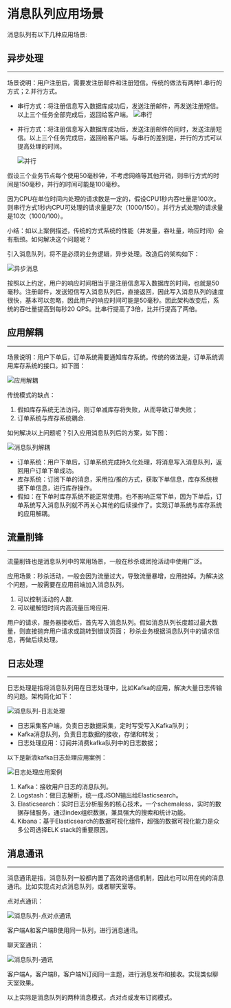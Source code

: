 # 消息队列应用场景

消息队列有以下几种应用场景:

## 异步处理

---

场景说明：用户注册后，需要发注册邮件和注册短信。传统的做法有两种1.串行的方式；2.并行方式。
- 串行方式：将注册信息写入数据库成功后，发送注册邮件，再发送注册短信。以上三个任务全部完成后，返回给客户端。
![串行](http://static.codeceo.com/images/2016/02/f40e089c3d4ba6ece0964a534334982a.png?_=5375492)

- 并行方式：将注册信息写入数据库成功后，发送注册邮件的同时，发送注册短信。以上三个任务完成后，返回给客户端。与串行的差别是，并行的方式可以提高处理的时间。

    ![并行](http://static.codeceo.com/images/2016/02/9ae5692a5a7073fc5b4bafa4db0c810d.png?_=5375492)


假设三个业务节点每个使用50毫秒钟，不考虑网络等其他开销，则串行方式的时间是150毫秒，并行的时间可能是100毫秒。

因为CPU在单位时间内处理的请求数是一定的，假设CPU1秒内吞吐量是100次。则串行方式1秒内CPU可处理的请求量是7次（1000/150）。并行方式处理的请求量是10次（1000/100）。

小结：如以上案例描述，传统的方式系统的性能（并发量，吞吐量，响应时间）会有瓶颈。如何解决这个问题呢？

引入消息队列，将不是必须的业务逻辑，异步处理。改造后的架构如下：

![异步消息](http://static.codeceo.com/images/2016/02/c6a8c2777679d4a4e9b3965b98b52f9d.png?_=5375492)

按照以上约定，用户的响应时间相当于是注册信息写入数据库的时间，也就是50毫秒。注册邮件，发送短信写入消息队列后，直接返回，因此写入消息队列的速度很快，基本可以忽略，因此用户的响应时间可能是50毫秒。因此架构改变后，系统的吞吐量提高到每秒20 QPS。比串行提高了3倍，比并行提高了两倍。



## 应用解耦

---

场景说明：用户下单后，订单系统需要通知库存系统。传统的做法是，订单系统调用库存系统的接口。如下图：

![应用解耦](http://static.codeceo.com/images/2016/02/4a63d31c026678ec4f5e4c65615524a5.png?_=5375492)

传统模式的缺点：

1. 假如库存系统无法访问，则订单减库存将失败，从而导致订单失败；
1. 订单系统与库存系统耦合.

如何解决以上问题呢？引入应用消息队列后的方案，如下图：

![消息队列解耦](http://static.codeceo.com/images/2016/02/a0d2f7ae4bc26ac1b0534660b51af7b9.png?_=5375492)

- 订单系统：用户下单后，订单系统完成持久化处理，将消息写入消息队列，返回用户订单下单成功。
- 库存系统：订阅下单的消息，采用拉/推的方式，获取下单信息，库存系统根据下单信息，进行库存操作。
- 假如：在下单时库存系统不能正常使用。也不影响正常下单，因为下单后，订单系统写入消息队列就不再关心其他的后续操作了。实现订单系统与库存系统的应用解耦。



## 流量削锋

---

流量削锋也是消息队列中的常用场景，一般在秒杀或团抢活动中使用广泛。

应用场景：秒杀活动，一般会因为流量过大，导致流量暴增，应用挂掉。为解决这个问题，一般需要在应用前端加入消息队列。
1. 可以控制活动的人数.
1. 可以缓解短时间内高流量压垮应用.

用户的请求，服务器接收后，首先写入消息队列。假如消息队列长度超过最大数量，则直接抛弃用户请求或跳转到错误页面；
秒杀业务根据消息队列中的请求信息，再做后续处理。



## 日志处理

---

日志处理是指将消息队列用在日志处理中，比如Kafka的应用，解决大量日志传输的问题。架构简化如下：

![消息队列-日志处理](http://static.codeceo.com/images/2016/02/91a956e890623d5f05b3dac013d8dd3a.png?_=5375492)
- 日志采集客户端，负责日志数据采集，定时写受写入Kafka队列；
- Kafka消息队列，负责日志数据的接收，存储和转发；
- 日志处理应用：订阅并消费kafka队列中的日志数据；

以下是新浪kafka日志处理应用案例：

![日志处理应用案例](http://static.codeceo.com/images/2016/02/f4424a3d5a6a07232e40604e8c1c1c67.png?_=5375492)

1. Kafka：接收用户日志的消息队列。
1. Logstash：做日志解析，统一成JSON输出给Elasticsearch。
1. Elasticsearch：实时日志分析服务的核心技术，一个schemaless，实时的数据存储服务，通过index组织数据，兼具强大的搜索和统计功能。
1. Kibana：基于Elasticsearch的数据可视化组件，超强的数据可视化能力是众多公司选择ELK stack的重要原因。


## 消息通讯

---

消息通讯是指，消息队列一般都内置了高效的通信机制，因此也可以用在纯的消息通讯。比如实现点对点消息队列，或者聊天室等。

点对点通讯：

![消息队列-点对点通讯](http://static.codeceo.com/images/2016/02/f88e45bdce945fe93c31d68df4059146.png?_=5375492)

客户端A和客户端B使用同一队列，进行消息通讯。

聊天室通讯：

![消息队列-通讯](http://static.codeceo.com/images/2016/02/61c6fd8e58722d438da19445c8016395.png?_=5375492)

客户端A，客户端B，客户端N订阅同一主题，进行消息发布和接收。实现类似聊天室效果。

以上实际是消息队列的两种消息模式，点对点或发布订阅模式。